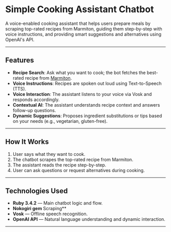 # Simple Cooking Assistant Chatbot

A voice-enabled cooking assistant that helps users prepare meals by scraping top-rated recipes from Marmiton, guiding them step-by-step with voice instructions, and providing smart suggestions and alternatives using OpenAI's API.

---

## Features

- **Recipe Search**: Ask what you want to cook; the bot fetches the best-rated recipe from [Marmiton](https://www.marmiton.org).
- **Voice Instructions**: Recipes are spoken out loud using Text-to-Speech (TTS).
- **Voice Interaction**: The assistant listens to your voice via Vosk and responds accordingly.
- **Contextual AI**: The assistant understands recipe context and answers follow-up questions.
- **Dynamic Suggestions**: Proposes ingredient substitutions or tips based on your needs (e.g., vegetarian, gluten-free).

---

## How It Works

1. User says what they want to cook.
2. The chatbot scrapes the top-rated recipe from Marmiton.
3. The assistant reads the recipe step-by-step.
4. User can ask questions or request alternatives during cooking.

---

## Technologies Used

- **Ruby 3.4.2** — Main chatbot logic and flow.
- **Nokogiri gem** Scraping**
- **Vosk** — Offline speech recognition.
- **OpenAI API** — Natural language understanding and dynamic interaction.

---
